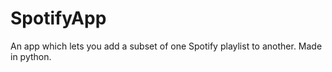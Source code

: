 # SpotifyApp
An app which lets you add a subset of one Spotify playlist to another. Made in python.
